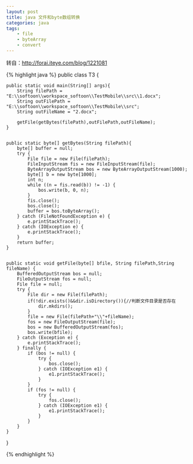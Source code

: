 ```yaml
---
layout: post
title: java 文件和byte数组转换
categories: java
tags: 
    - file
    - byteArray
    - convert
---
```


转自：http://forai.iteye.com/blog/1221081

{% highlight java %}
public class T3 {  
   
    public static void main(String[] args){   
        String filePath = "E:\\softoon\\workspace_softoon\\TestMobile\\src\\1.docx";   
        String outFilePath = "E:\\softoon\\workspace_softoon\\TestMobile\\src";   
        String outFileName = "2.docx";   
           
        getFile(getBytes(filePath),outFilePath,outFileName);   
    }   
   
       
    public static byte[] getBytes(String filePath){   
        byte[] buffer = null;   
        try {   
            File file = new File(filePath);   
            FileInputStream fis = new FileInputStream(file);   
            ByteArrayOutputStream bos = new ByteArrayOutputStream(1000);   
            byte[] b = new byte[1000];   
            int n;   
            while ((n = fis.read(b)) != -1) {   
                bos.write(b, 0, n);   
            }   
            fis.close();   
            bos.close();   
            buffer = bos.toByteArray();   
        } catch (FileNotFoundException e) {   
            e.printStackTrace();   
        } catch (IOException e) {   
            e.printStackTrace();   
        }   
        return buffer;   
    }   
   
       
    public static void getFile(byte[] bfile, String filePath,String fileName) {   
        BufferedOutputStream bos = null;   
        FileOutputStream fos = null;   
        File file = null;   
        try {   
            File dir = new File(filePath);   
            if(!dir.exists()&&dir.isDirectory()){//判断文件目录是否存在   
                dir.mkdirs();   
            }   
            file = new File(filePath+"\\"+fileName);   
            fos = new FileOutputStream(file);   
            bos = new BufferedOutputStream(fos);   
            bos.write(bfile);   
        } catch (Exception e) {   
            e.printStackTrace();   
        } finally {   
            if (bos != null) {   
                try {   
                    bos.close();   
                } catch (IOException e1) {   
                    e1.printStackTrace();   
                }   
            }   
            if (fos != null) {   
                try {   
                    fos.close();   
                } catch (IOException e1) {   
                    e1.printStackTrace();   
                }   
            }   
        }   
    }   
}

{% endhighlight %}

